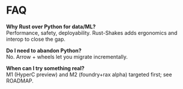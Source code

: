 # FAQ

**Why Rust over Python for data/ML?**  
Performance, safety, deployability. Rust-Shakes adds ergonomics and interop to close the gap.

**Do I need to abandon Python?**  
No. Arrow + wheels let you migrate incrementally.

**When can I try something real?**  
M1 (HyperC preview) and M2 (foundry+rax alpha) targeted first; see ROADMAP.
